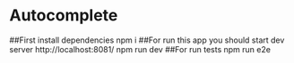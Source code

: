 # Autocomplete
##First install dependencies
npm i
##For run this app you should start dev server http://localhost:8081/
npm run dev
##For run tests 
npm run e2e
